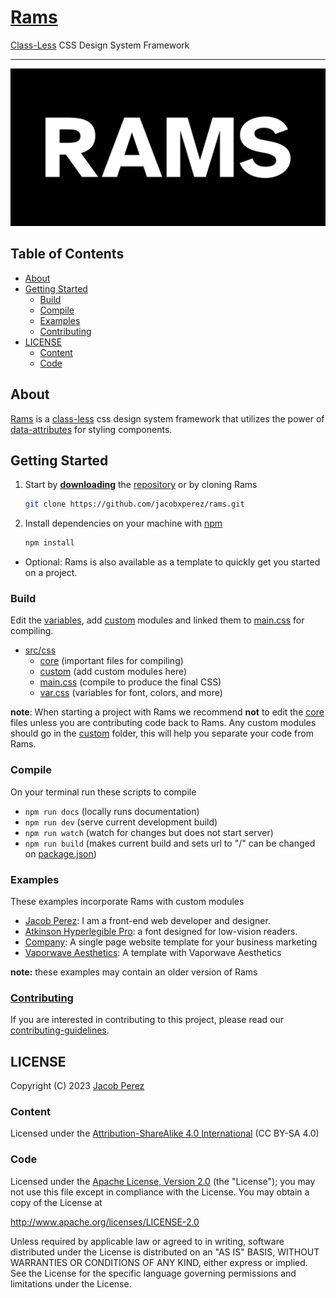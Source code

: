 # [Rams](https://jacobxperez.github.io/rams/)

[Class-Less](https://jacobxperez.github.io/blog/post/css/class-less-architecture/) CSS Design System Framework

---

![rams logo](docs/banner.jpg)

## Table of Contents

- [About](#about)
- [Getting Started](#getting-started)
  - [Build](#build)
  - [Compile](#compile)
  - [Examples](#examples)
  - [Contributing](#contributing)
- [LICENSE](#license)
  - [Content](#content)
  - [Code](#code)

## About

[Rams](https://jacobxperez.github.io/rams/) is a [class-less](https://jacobxperez.github.io/blog/post/css/class-less-architecture/) css design system framework that utilizes the power of [data-attributes](https://developer.mozilla.org/en-US/docs/Learn/HTML/Howto/Use_data_attributes) for styling components.

## Getting Started

1) Start by **[downloading](https://github.com/jacobxperez/rams/archive/master.zip)** the [repository](https://github.com/jacobxperez/rams) or by cloning Rams

    ```bash
    git clone https://github.com/jacobxperez/rams.git
    ```

2) Install dependencies on your machine with [npm](https://www.npmjs.com/)

    ```bash
    npm install
    ```

- Optional: Rams is also available as a template to quickly get you started on a project.

### Build

Edit the [variables](https://github.com/jacobxperez/rams/blob/master/src/css/var.css), add
[custom](https://github.com/jacobxperez/rams/tree/master/src/css/custom) modules and linked
them to [main.css](https://github.com/jacobxperez/rams/blob/master/src/css/main.css) for compiling.

- [src/css](https://github.com/jacobxperez/rams/tree/master/src/css/)
  - [core](https://github.com/jacobxperez/rams/tree/master/src/css/core) (important files for compiling)
  - [custom](https://github.com/jacobxperez/rams/tree/master/src/css/custom) (add custom modules here)
  - [main.css](https://github.com/jacobxperez/rams/blob/master/src/css/main.css) (compile to produce the final CSS)
  - [var.css](https://github.com/jacobxperez/rams/blob/master/src/css/var.css) (variables for font, colors, and more)

**note**: When starting a project with Rams we recommend **not** to edit the [core](https://github.com/jacobxperez/rams/tree/master/src/css/core) files unless you are contributing code back to Rams. Any custom modules should go in the [custom](https://github.com/jacobxperez/rams/tree/master/src/css/custom) folder, this will help you separate your code from Rams.

### Compile

On your terminal run these scripts to compile

- `npm run docs` (locally runs documentation)
- `npm run dev` (serve current development build)
- `npm run watch` (watch for changes but does not start server)
- `npm run build` (makes current build and sets url to "/" can be changed on [package.json](https://github.com/jacobxperez/rams/blob/master/package.json))

### Examples

These examples incorporate Rams with custom modules

- [Jacob Perez](https://github.com/jacobxperez/blog): I am a front-end web developer and designer.
- [Atkinson Hyperlegible Pro](https://jacobxperez.github.io/atkinson-hyperlegible-pro/): a font designed for low-vision readers.
- [Company](https://github.com/jacobxperez/company): A single page website template for your business marketing
- [Vaporwave Aesthetics](https://github.com/jacobxperez/vaporwave-aesthetic): A template with Vaporwave Aesthetics

**note:** these examples may contain an older version of Rams

### [Contributing](https://github.com/jacobxperez/rams/blob/master/.github/CONTRIBUTING.md)

If you are interested in contributing to this project, please read our
[contributing-guidelines](https://github.com/jacobxperez/rams/blob/master/.github/CONTRIBUTING.md).

## LICENSE

Copyright (C) 2023 [Jacob Perez](https://jacobxperez.github.io/blog/)

### Content

Licensed under the [Attribution-ShareAlike 4.0 International](https://creativecommons.org/licenses/by-sa/4.0/) (CC BY-SA 4.0)

### Code

Licensed under the [Apache License, Version 2.0](http://www.apache.org/licenses/LICENSE-2.0) (the "License"); you may not use this file except in compliance with the License. You may obtain a copy of the License at

<http://www.apache.org/licenses/LICENSE-2.0>

Unless required by applicable law or agreed to in writing, software distributed under the License is distributed on an "AS IS" BASIS, WITHOUT WARRANTIES OR CONDITIONS OF ANY KIND, either express or implied. See the License for the specific language governing permissions and limitations under the License.
